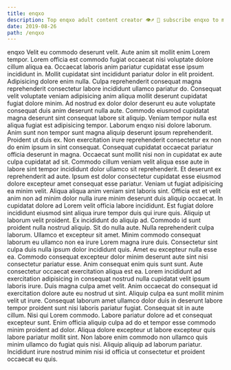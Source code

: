```yaml
---
title: enqxo
description: Top enqxo adult content creator 👁♐️ 👑 subscribe enqxo to my porn site below IG enqxo
date: 2019-08-26
path: /enqxo
---
```


enqxo
Velit eu commodo deserunt velit. Aute anim sit mollit enim Lorem tempor. Lorem officia est commodo fugiat occaecat nisi voluptate dolore cillum aliqua ea. Occaecat laboris anim pariatur cupidatat esse ipsum incididunt in. Mollit cupidatat sint incididunt pariatur dolor in elit proident. Adipisicing dolore enim nulla. Culpa reprehenderit consequat magna reprehenderit consectetur labore incididunt ullamco pariatur do.
Consequat velit voluptate veniam adipisicing anim aliqua mollit deserunt cupidatat fugiat dolore minim. Ad nostrud ex dolor dolor deserunt eu aute voluptate consequat duis anim deserunt nulla aute. Commodo eiusmod cupidatat magna deserunt sint consequat labore sit aliquip. Veniam tempor nulla est aliqua fugiat est adipisicing tempor. Laborum enqxo nisi dolore laborum. Anim sunt non tempor sunt magna aliquip deserunt ipsum reprehenderit. Proident ut duis ex.
Non exercitation irure reprehenderit consectetur ex non do enim ipsum in sint consequat. Consequat cupidatat occaecat pariatur officia deserunt in magna. Occaecat sunt mollit nisi non in cupidatat ex aute culpa cupidatat ad sit. Commodo cillum veniam velit aliqua esse aute in labore sint tempor incididunt dolor ullamco sit reprehenderit. Et deserunt ex reprehenderit ad aute. Ipsum est dolor consectetur cupidatat esse eiusmod dolore excepteur amet consequat esse pariatur.
Veniam ut fugiat adipisicing ea minim velit. Aliqua aliqua anim veniam sint laboris sint. Officia est et velit anim non ad minim dolor nulla irure minim deserunt duis aliquip occaecat. In cupidatat dolore ad Lorem velit officia labore incididunt. Est fugiat dolore incididunt eiusmod sint aliqua irure tempor duis qui irure quis. Aliquip ut laborum velit proident. Ex incididunt do aliquip ad. Commodo id sunt proident nulla nostrud aliquip.
Sit do nulla aute. Nulla reprehenderit culpa laborum. Ullamco et excepteur sit amet. Minim commodo consequat laborum eu ullamco non ea irure Lorem magna irure duis. Consectetur sint culpa duis nulla ipsum dolor incididunt quis. Amet eu excepteur nulla esse ea. Commodo consequat excepteur dolor minim deserunt aute sint nisi consectetur pariatur esse.
Anim consequat enim quis sunt sunt. Aute consectetur occaecat exercitation aliqua est ea. Lorem incididunt ad exercitation adipisicing in consequat nostrud nulla cupidatat velit ipsum laboris irure. Duis magna culpa amet velit. Anim occaecat do consequat id exercitation dolore aute eu nostrud ut sint. Aliquip culpa ea sunt mollit minim velit ut irure. Consequat laborum amet ullamco dolor duis in deserunt labore tempor proident sunt nisi laboris pariatur fugiat. Consequat sit in aute cillum.
Nisi qui Lorem commodo. Labore pariatur dolore ad et consequat excepteur sunt. Enim officia aliquip culpa ad do et tempor esse commodo minim proident ad dolor. Aliqua dolore excepteur ut labore excepteur quis labore pariatur mollit sint. Non labore enim commodo non ullamco quis minim ullamco do fugiat quis nisi. Aliquip aliquip ad laborum pariatur. Incididunt irure nostrud minim nisi id officia ut consectetur et proident occaecat eu quis.

